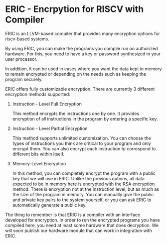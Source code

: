# ERIC - Encrpytion for RISCV with Compiler 
ERIC is an LLVM-based compiler that provides many encryption options for riscv-based systems.

By using ERIC, you can make the programs you compile run on authorized hardware. For this, you need to have a key or password synthesized in your user processor.

In addition, it can be used in cases where you want the data kept in memory to remain encrypted or depending on the needs such as keeping the program securely.

ERIC offers fully customizable encryption. There are currently 3 different encryption methods supported:

1. Instruction - Level Full Encryption
   
      This method encrypts the instructions one by one. It provides encryption of all instructions in the program by entering a specific key.
   
2. Instruction - Level Partial Encryption
 
      This method supports unlimited customization. You can choose the types of instructions you think are critical to your program and only encrypt them. You can also encrypt each instruction to correspond to different bits within itself.
 
3. Memory-Level Encryption
 
      In this method, you can completely encrypt the program with a public key that we will use in ERIC. Unlike the previous options, all data expected to be in memory here is encrypted with the RSA encryption method. There is encryption not at the instruction level, but as much as the size of the program in memory. You can manually give the public and private key pairs to the system yourself, or you can ask ERIC to automatically generate a public key.


The thing to remember is that ERIC is a compiler with an interface developed for encryption. In order to run the encrypted programs you have compiled here, you need at least some hardware that does decryption. We will soon publish our hardware module that can work in integration with ERIC.

